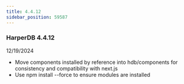 ```yaml
---
title: 4.4.12
sidebar_position: 59587
---
```


### HarperDB 4.4.12

12/19/2024

- Move components installed by reference into hdb/components for consistency and compatibility with next.js
- Use npm install --force to ensure modules are installed
